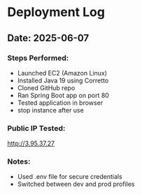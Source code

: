 # Deployment Log

## Date: 2025-06-07

### Steps Performed:
-  Launched EC2 (Amazon Linux)
-  Installed Java 19 using Corretto
-  Cloned GitHub repo
-  Ran Spring Boot app on port 80
-  Tested application in browser
-  stop instance after use

### Public IP Tested:
http://3.95.37.27

### Notes:
- Used .env file for secure credentials
- Switched between dev and prod profiles
